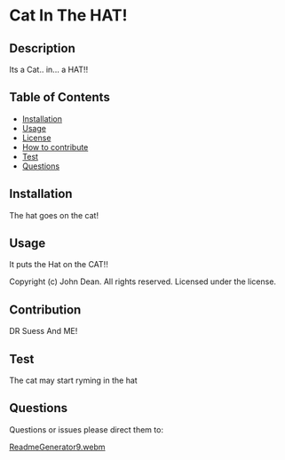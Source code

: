 # Cat In The HAT! 
  ## Description 
  Its a Cat.. in... a HAT!!
  ## Table of Contents
  - [Installation](#Installation)
  - [Usage](#Usage)
  - [License](#License)
  - [How to contribute](#Contribution)
  - [Test](#Test)
  - [Questions](#Questions)
  ## Installation
  The hat goes on the cat!
  ## Usage
  It puts the Hat on the CAT!!
   
   
  Copyright (c) John Dean.  All rights reserved. Licensed under the  license.
  ## Contribution
   DR Suess And ME!
  ## Test
  The cat may start ryming in the hat
  ## Questions

  Questions or issues please direct them to: 
  

[ReadmeGenerator9.webm](https://user-images.githubusercontent.com/113262365/224526912-3a9b86cd-351c-4c94-ae02-f0c72793813d.webm)
